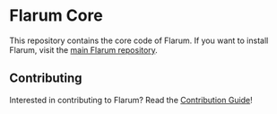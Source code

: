 # Flarum Core

This repository contains the core code of Flarum. If you want to install Flarum, visit the [main Flarum repository](http://github.com/flarum/flarum).

## Contributing

Interested in contributing to Flarum? Read the [Contribution Guide](https://github.com/flarum/flarum/blob/master/CONTRIBUTING.md)!

